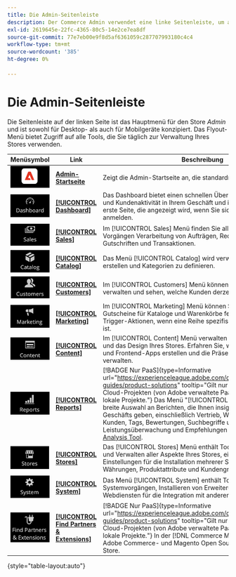 ```yaml
---
title: Die Admin-Seitenleiste
description: Der Commerce Admin verwendet eine linke Seitenleiste, um auf das Hauptmenü zuzugreifen. Händler können auf alle Admin-Tools zugreifen, die sie für die Konfiguration und Verwaltung ihres Stores benötigen.
exl-id: 2619645e-22fc-4365-80c5-14e2ce7ea8df
source-git-commit: 77e7eb00e9f8d5af6361059c287707993180c4c4
workflow-type: tm+mt
source-wordcount: '385'
ht-degree: 0%

---
```


# Die Admin-Seitenleiste

Die Seitenleiste auf der linken Seite ist das Hauptmenü für den Store _Admin_ und ist sowohl für Desktop- als auch für Mobilgeräte konzipiert. Das Flyout-Menü bietet Zugriff auf alle Tools, die Sie täglich zur Verwaltung Ihres Stores verwenden.

| Menüsymbol | Link | Beschreibung |
| --------- | ---- | ----------- |
| ![Admin-Seitenleistensymbol](./assets/icon-admin-sidebar-logo.png) | **[Admin-Startseite](../configuration-reference/advanced/admin.md)** | Zeigt die Admin-Startseite an, die standardmäßig das Dashboard ist. |
| ![Dashboard-Menü](./assets/icon-admin-sidebar-dashboard.png) | **[[!UICONTROL Dashboard]](admin-dashboard.md)** | Das Dashboard bietet einen schnellen Überblick über die Verkaufs- und Kundenaktivität in Ihrem Geschäft und ist normalerweise die erste Seite, die angezeigt wird, wenn Sie sich beim Administrator anmelden. |
| ![Menü „Verkauf](./assets/icon-admin-sidebar-sales.png) | **[[!UICONTROL Sales]](../stores-purchase/sales-menu.md)** | Im [!UICONTROL Sales] Menü finden Sie alle Informationen zu den Vorgängen Verarbeitung von Aufträgen, Rechnungen, Lieferungen, Gutschriften und Transaktionen. |
| ![Menü Katalog](./assets/icon-admin-sidebar-catalog.png) | **[[!UICONTROL Catalog]](../catalog/catalog-menu.md)** | Das Menü [!UICONTROL Catalog] wird verwendet, um Produkte zu erstellen und Kategorien zu definieren. |
| ![Menü Kunden](./assets/icon-admin-sidebar-customers.png) | **[[!UICONTROL Customers]](../customers/customers-introduction.md)** | Im [!UICONTROL Customers] Menü können Sie Kundenkonten verwalten und sehen, welche Kunden derzeit online sind. |
| ![Marketing-Menü](./assets/icon-admin-sidebar-marketing.png) | **[[!UICONTROL Marketing]](../merchandising-promotions/marketing-menu.md)** | Im [!UICONTROL Marketing] Menü können Sie Preisregeln und Gutscheine für Kataloge und Warenkörbe festlegen. Preisregeln : Trigger-Aktionen, wenn eine Reihe spezifischer Bedingungen erfüllt ist. |
| ![Menü „Inhalt“](./assets/icon-admin-sidebar-content.png) | **[[!UICONTROL Content]](../content-design/content-menu.md)** | Im [!UICONTROL Content] Menü verwalten Sie die Inhaltselemente und das Design Ihres Stores. Erfahren Sie, wie Sie Seiten, Blöcke und Frontend-Apps erstellen und die Präsentation Ihres Stores verwalten. |
| ![Menü „Berichte“](./assets/icon-admin-sidebar-reports.png) | **[[!UICONTROL Reports]](reports-menu.md)** | [!BADGE Nur PaaS]{type=Informative url="https://experienceleague.adobe.com/de/docs/commerce/user-guides/product-solutions" tooltip="Gilt nur für Adobe Commerce in Cloud-Projekten (von Adobe verwaltete PaaS-Infrastruktur) und lokale Projekte."} Das Menü &quot;[!UICONTROL Reports]&quot; bietet eine breite Auswahl an Berichten, die Ihnen insight in alle Bereiche Ihres Geschäfts geben, einschließlich Vertrieb, Warenkorb, Produkte, Kunden, Tags, Bewertungen, Suchbegriffe und 24/7-Echtzeit-Leistungsüberwachung und Empfehlungen aus dem [Site-Wide Analysis Tool](https://experienceleague.adobe.com/de/docs/commerce-operations/tools/site-wide-analysis-tool/intro). |
| ![Speichermenü](./assets/icon-admin-sidebar-stores.png) | **[[!UICONTROL Stores]](../stores-purchase/stores-menu.md)** | Das [!UICONTROL Stores] Menü enthält Tools zum Konfigurieren und Verwalten aller Aspekte Ihres Stores, einschließlich der Einstellungen für die Installation mehrerer Sites, Steuern, Währungen, Produktattribute und Kundengruppen. |
| ![Systemmenü](./assets/icon-admin-sidebar-system.png) | **[[!UICONTROL System]](../systems/system-menu.md)** | Das Menü [!UICONTROL System] enthält Tools zum Verwalten von Systemvorgängen, Installieren von Erweiterungen und Verwalten von Webdiensten für die Integration mit anderen Anwendungen. |
| ![Erweiterungen suchen](./assets/icon-admin-sidebar-extensions.png) | **[[!UICONTROL Find Partners & Extensions]](commerce-marketplace.md)** | [!BADGE Nur PaaS]{type=Informative url="https://experienceleague.adobe.com/de/docs/commerce/user-guides/product-solutions" tooltip="Gilt nur für Adobe Commerce in Cloud-Projekten (von Adobe verwaltete PaaS-Infrastruktur) und lokale Projekte."} In der [!DNL Commerce Marketplace] finden Sie Adobe Commerce- und Magento Open Source-Lösungen für Ihren Store. |

{style="table-layout:auto"}
